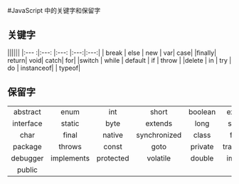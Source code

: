 #JavaScript 中的关键字和保留字

## 关键字
||||||
|:---  :|:---: |:---: |:---:|:---:|
| break | else | new  | var| case|
|finally| return| void| catch| for|
|switch | while | default | if | throw |
|delete | in | try | do | instanceof|
| typeof|

## 保留字
|||||||
|:---:|:---:|:---:|:---:|:---:|:---:|
|abstract| enum| int| short| boolean| export|
|interface| static| byte| extends| long| super|
| char| final| native| synchronized| class| float|
| package| throws| const| goto| private| transient|
| debugger| implements| protected| volatile| double| import|
| public|